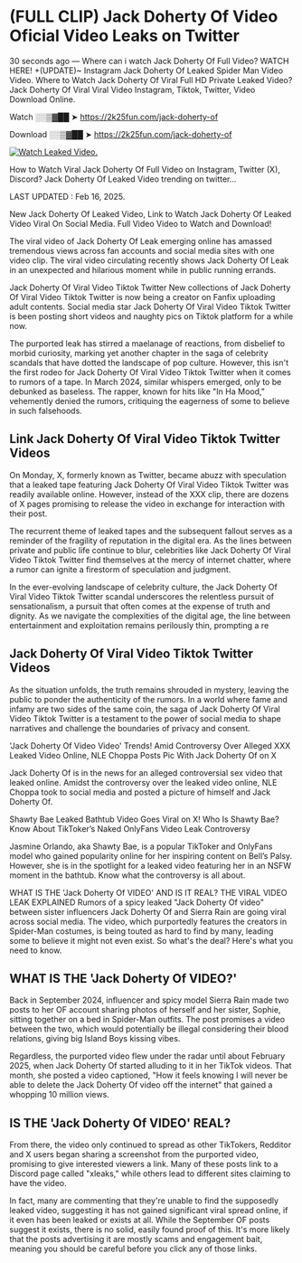 # (FULL CLIP) Jack Doherty Of Video Oficial Video Leaks on Twitter

30 seconds ago — Where can i watch Jack Doherty Of Full Video? WATCH HERE! +(UPDATE)~ Instagram Jack Doherty Of Leaked Spider Man Video Video. Where to Watch Jack Doherty Of Viral Full HD Private Leaked Video? Jack Doherty Of Viral Viral Video Instagram, Tiktok, Twitter, Video Download Online.

Watch ░░▒▓██ ➤ https://2k25fun.com/jack-doherty-of

Download ░░▒▓██ ➤ https://2k25fun.com/jack-doherty-of

[![Watch Leaked Video.](https://miro.medium.com/v2/resize:fit:828/format:webp/1*cilzJN44JGOrTw9NJCrNHA.gif "Watch Leaked Video")](https://2k25fun.com/jack-doherty-of)

How to Watch Viral Jack Doherty Of Full Video on Instagram, Twitter (X), Discord? Jack Doherty Of Leaked Video trending on twitter...

LAST UPDATED : Feb 16, 2025.

New Jack Doherty Of Leaked Video, Link to Watch Jack Doherty Of Leaked Video Viral On Social Media. Full Video Video to Watch and Download!

The viral video of Jack Doherty Of Leak emerging online has amassed tremendous views across fan accounts and social media sites with one video clip. The viral video circulating recently shows Jack Doherty Of Leak in an unexpected and hilarious moment while in public running errands.

Jack Doherty Of Viral Video Tiktok Twitter New collections of Jack Doherty Of Viral Video Tiktok Twitter is now being a creator on Fanfix uploading adult contents. Social media star Jack Doherty Of Viral Video Tiktok Twitter is been posting short videos and naughty pics on Tiktok platform for a while now.

The purported leak has stirred a maelanage of reactions, from disbelief to morbid curiosity, marking yet another chapter in the saga of celebrity scandals that have dotted the landscape of pop culture. However, this isn't the first rodeo for Jack Doherty Of Viral Video Tiktok Twitter when it comes to rumors of a tape. In March 2024, similar whispers emerged, only to be debunked as baseless. The rapper, known for hits like "In Ha Mood," vehemently denied the rumors, critiquing the eagerness of some to believe in such falsehoods.

## Link Jack Doherty Of Viral Video Tiktok Twitter Videos

On Monday, X, formerly known as Twitter, became abuzz with speculation that a leaked tape featuring Jack Doherty Of Viral Video Tiktok Twitter was readily available online. However, instead of the XXX clip, there are dozens of X pages promising to release the video in exchange for interaction with their post.

The recurrent theme of leaked tapes and the subsequent fallout serves as a reminder of the fragility of reputation in the digital era. As the lines between private and public life continue to blur, celebrities like Jack Doherty Of Viral Video Tiktok Twitter find themselves at the mercy of internet chatter, where a rumor can ignite a firestorm of speculation and judgment.

In the ever-evolving landscape of celebrity culture, the Jack Doherty Of Viral Video Tiktok Twitter scandal underscores the relentless pursuit of sensationalism, a pursuit that often comes at the expense of truth and dignity. As we navigate the complexities of the digital age, the line between entertainment and exploitation remains perilously thin, prompting a re

##  Jack Doherty Of Viral Video Tiktok Twitter Videos

As the situation unfolds, the truth remains shrouded in mystery, leaving the public to ponder the authenticity of the rumors. In a world where fame and infamy are two sides of the same coin, the saga of Jack Doherty Of Viral Video Tiktok Twitter is a testament to the power of social media to shape narratives and challenge the boundaries of privacy and consent.

'Jack Doherty Of Video Video' Trends! Amid Controversy Over Alleged XXX Leaked Video Online, NLE Choppa Posts Pic With Jack Doherty Of on X

Jack Doherty Of is in the news for an alleged controversial sex video that leaked online. Amidst the controversy over the leaked video online, NLE Choppa took to social media and posted a picture of himself and Jack Doherty Of.

Shawty Bae Leaked Bathtub Video Goes Viral on X! Who Is Shawty Bae? Know About TikToker’s Naked OnlyFans Video Leak Controversy

Jasmine Orlando, aka Shawty Bae, is a popular TikToker and OnlyFans model who gained popularity online for her inspiring content on Bell’s Palsy. However, she is in the spotlight for a leaked video featuring her in an NSFW moment in the bathtub. Know what the controversy is all about.

WHAT IS THE 'Jack Doherty Of VIDEO' AND IS IT REAL? THE VIRAL VIDEO LEAK EXPLAINED Rumors of a spicy leaked "Jack Doherty Of video" between sister influencers Jack Doherty Of and Sierra Rain are going viral across social media. The video, which purportedly features the creators in Spider-Man costumes, is being touted as hard to find by many, leading some to believe it might not even exist. So what's the deal? Here's what you need to know.

## WHAT IS THE 'Jack Doherty Of VIDEO?'

Back in September 2024, influencer and spicy model Sierra Rain made two posts to her OF account sharing photos of herself and her sister, Sophie, sitting together on a bed in Spider-Man outfits. The post promises a video between the two, which would potentially be illegal considering their blood relations, giving big Island Boys kissing vibes.

Regardless, the purported video flew under the radar until about February 2025, when Jack Doherty Of started alluding to it in her TikTok videos. That month, she posted a video captioned, "How it feels knowing I will never be able to delete the Jack Doherty Of video off the internet" that gained a whopping 10 million views.

## IS THE 'Jack Doherty Of VIDEO' REAL?

From there, the video only continued to spread as other TikTokers, Redditor and X users began sharing a screenshot from the purported video, promising to give interested viewers a link. Many of these posts link to a Discord page called "xleaks," while others lead to different sites claiming to have the video.

In fact, many are commenting that they're unable to find the supposedly leaked video, suggesting it has not gained significant viral spread online, if it even has been leaked or exists at all. While the September OF posts suggest it exists, there is no solid, easily found proof of this. It's more likely that the posts advertising it are mostly scams and engagement bait, meaning you should be careful before you click any of those links.